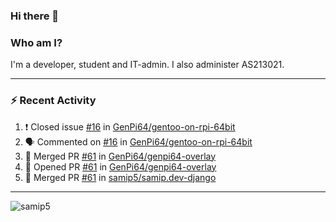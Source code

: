 ### Hi there 👋

### Who am I?
I'm a developer, student and IT-admin. I also administer AS213021.

---
### :zap: Recent Activity
<!--START_SECTION:activity-->
1. ❗️ Closed issue [#16](https://github.com/GenPi64/gentoo-on-rpi-64bit/issues/16) in [GenPi64/gentoo-on-rpi-64bit](https://github.com/GenPi64/gentoo-on-rpi-64bit)
2. 🗣 Commented on [#16](https://github.com/GenPi64/gentoo-on-rpi-64bit/issues/16) in [GenPi64/gentoo-on-rpi-64bit](https://github.com/GenPi64/gentoo-on-rpi-64bit)
3. 🎉 Merged PR [#61](https://github.com/GenPi64/genpi64-overlay/pull/61) in [GenPi64/genpi64-overlay](https://github.com/GenPi64/genpi64-overlay)
4. 💪 Opened PR [#61](https://github.com/GenPi64/genpi64-overlay/pull/61) in [GenPi64/genpi64-overlay](https://github.com/GenPi64/genpi64-overlay)
5. 🎉 Merged PR [#61](https://github.com/samip5/samip.dev-django/pull/61) in [samip5/samip.dev-django](https://github.com/samip5/samip.dev-django)
<!--END_SECTION:activity-->
---

<img align="center" src="https://github-readme-stats.vercel.app/api?username=samip5&show_icons=true" alt="samip5" />
